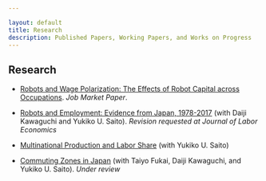 ```yaml
---

layout: default
title: Research
description: Published Papers, Working Papers, and Works on Progress
---
```


## Research

- [Robots and Wage Polarization: The Effects of Robot Capital across Occupations](./assets/papers/draft_latest.pdf). *Job Market Paper*.




- [Robots and Employment: Evidence from Japan, 1978-2017](./assets/papers/robot_japan_201030.pdf) (with Daiji Kawaguchi and Yukiko U. Saito). *Revision requested at Journal of Labor Economics*

  

- [Multinational Production and Labor Share](./assets/papers/multinational_thaiflood_latest.pdf) (with Yukiko U. Saito)

  
  
- [Commuting Zones in Japan](./assets/papers/commuting_zone_latest.pdf) (with Taiyo Fukai, Daiji Kawaguchi, and Yukiko U. Saito). *Under review*

  

